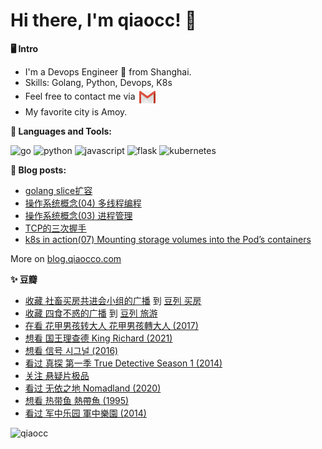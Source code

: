 # Hi there, I'm qiaocc! 👋

**🖥 Intro**

- I'm a Devops Engineer 🚀 from Shanghai.
- Skills: Golang, Python, Devops, K8s
- Feel free to contact me via <a href="mailto:qiaocco@gmail.com" target="blank"><img align="center" src="https://raw.githubusercontent.com/dongweiming/dongweiming/master/assets/gmail.svg" alt="Gmail" height="30" width="30" /></a>
- My favorite city is Amoy.

**🌈 Languages and Tools:**

<p align="left">
<img src="https://simpleicons.org/icons/go.svg" alt="go" width="40" height="40"/>
<img src="https://simpleicons.org/icons/python.svg" alt="python" width="40" height="40"/>
<img src="https://simpleicons.org/icons/django.svg" alt="javascript" width="40" height="40"/>
<img src="https://www.vectorlogo.zone/logos/pocoo_flask/pocoo_flask-icon.svg" alt="flask" width="40" height="40"/>
<img src="https://www.vectorlogo.zone/logos/kubernetes/kubernetes-icon.svg" alt="kubernetes" width="40" height="40"/>
</p>


**📝 Blog posts:**

<!-- BLOG-POST-LIST:START -->
- [golang slice扩容](https://blog.qiaocco.com/post/slice%E6%89%A9%E5%AE%B9/)
- [操作系统概念&lpar;04&rpar; 多线程编程](https://blog.qiaocco.com/post/%E6%93%8D%E4%BD%9C%E7%B3%BB%E7%BB%9F%E6%A6%82%E5%BF%B504-%E5%A4%9A%E7%BA%BF%E7%A8%8B%E7%BC%96%E7%A8%8B/)
- [操作系统概念&lpar;03&rpar; 进程管理](https://blog.qiaocco.com/post/%E6%93%8D%E4%BD%9C%E7%B3%BB%E7%BB%9F%E6%A6%82%E5%BF%B503-%E8%BF%9B%E7%A8%8B%E7%AE%A1%E7%90%86/)
- [TCP的三次握手](https://blog.qiaocco.com/post/tcp%E7%9A%84%E4%B8%89%E6%AC%A1%E6%8F%A1%E6%89%8B/)
- [k8s in action&lpar;07&rpar; Mounting storage volumes into the Pod’s containers](https://blog.qiaocco.com/post/k8s-in-action07-mounting-storage-volumes-into-the-pods-containers/)
<!-- BLOG-POST-LIST:END -->
More on <a href="https://blog.qiaocco.com" target="blank">blog.qiaocco.com</a>

**✨ 豆瓣**

<!-- DOUBAN-ACTIVITIES:START -->
- [收藏 社畜买房共进会小组的广播](https://www.douban.com/doulist/150187814/?start=0&sort=time#item1311269971) 到 [豆列 买房](https://www.douban.com/people/153932994/status/3858620107/)
- [收藏 四食不惑的广播](https://www.douban.com/doulist/149896282/?start=0&sort=time#item1304458677) 到 [豆列 旅游](https://www.douban.com/people/153932994/status/3838295999/)
- [在看 花甲男孩转大人 花甲男孩轉大人‎ (2017)](https://www.douban.com/people/153932994/status/3818153330/)
- [想看 国王理查德 King Richard‎ (2021)](https://www.douban.com/people/153932994/status/3813648786/)
- [想看 信号 시그널‎ (2016)](https://www.douban.com/people/153932994/status/3810257452/)
- [看过 真探 第一季 True Detective Season 1‎ (2014)](https://www.douban.com/people/153932994/status/3810217068/)
- [关注 悬疑片极品](https://www.douban.com/people/153932994/status/3810209036/)
- [看过 无依之地 Nomadland‎ (2020)](https://www.douban.com/people/153932994/status/3810205206/)
- [想看 热带鱼 熱帶魚‎ (1995)](https://www.douban.com/people/153932994/status/3801454778/)
- [看过 军中乐园 軍中樂園‎ (2014)](https://www.douban.com/people/153932994/status/3799030479/)
<!-- DOUBAN-ACTIVITIES:END -->

<p align="left">
<img align="left" src="https://github-readme-stats.vercel.app/api/top-langs/?username=qiaocco&layout=compact&hide=html" alt="qiaocc" />
</p>

